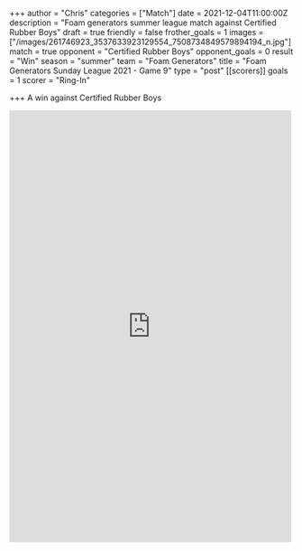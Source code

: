 +++
author = "Chris"
categories = ["Match"]
date = 2021-12-04T11:00:00Z
description = "Foam generators summer league match against Certified Rubber Boys"
draft = true
friendly = false
frother_goals = 1
images = ["/images/261746923_3537633923129554_7508734849579894194_n.jpg"]
match = true
opponent = "Certified Rubber Boys"
opponent_goals = 0
result = "Win"
season = "summer"
team = "Foam Generators"
title = "Foam Generators Sunday League 2021 - Game 9"
type = "post"
[[scorers]]
goals = 1
scorer = "Ring-In"

+++
A win against Certified Rubber Boys

<raw>

<iframe src="https://www.facebook.com/plugins/post.php?href=https%3A%2F%2Fwww.facebook.com%2FNZSundayFootball%2Fposts%2F3537635709796042&show_text=true&width=500" width="500" height="765" style="border:none;overflow:hidden" scrolling="no" frameborder="0" allowfullscreen="true" allow="autoplay; clipboard-write; encrypted-media; picture-in-picture; web-share"></iframe>

</raw>